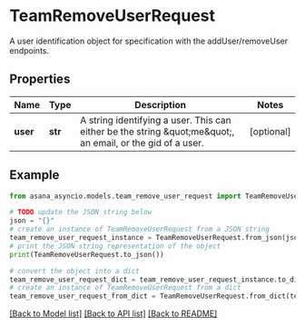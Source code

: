 # TeamRemoveUserRequest

A user identification object for specification with the addUser/removeUser endpoints.

## Properties

Name | Type | Description | Notes
------------ | ------------- | ------------- | -------------
**user** | **str** | A string identifying a user. This can either be the string \&quot;me\&quot;, an email, or the gid of a user. | [optional] 

## Example

```python
from asana_asyncio.models.team_remove_user_request import TeamRemoveUserRequest

# TODO update the JSON string below
json = "{}"
# create an instance of TeamRemoveUserRequest from a JSON string
team_remove_user_request_instance = TeamRemoveUserRequest.from_json(json)
# print the JSON string representation of the object
print(TeamRemoveUserRequest.to_json())

# convert the object into a dict
team_remove_user_request_dict = team_remove_user_request_instance.to_dict()
# create an instance of TeamRemoveUserRequest from a dict
team_remove_user_request_from_dict = TeamRemoveUserRequest.from_dict(team_remove_user_request_dict)
```
[[Back to Model list]](../README.md#documentation-for-models) [[Back to API list]](../README.md#documentation-for-api-endpoints) [[Back to README]](../README.md)


